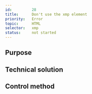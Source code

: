 ```yaml
---
id:         28
title:      Don't use the xmp element
priority:   Error
topic:      HTML
selector:   xmp
status:     not started
---
```


## Purpose

## Technical solution

## Control method

